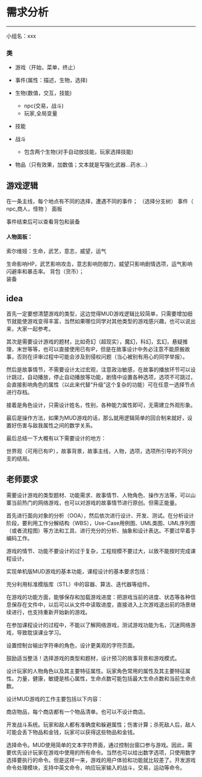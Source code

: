 # 需求分析

---

小组名：xxx

### 类
- 游戏（开始，菜单，终止）

- 事件(属性：描述，生物，选择)

- 生物(数值，交互，技能)
  - npc(交易，战斗)
  - 玩家,全局变量

- 技能

- 战斗
  - 包含两个生物(对手自动放技能，玩家选择技能)

- 物品（只有效果，加数值；文本就是写强化武器...药水...）


## 游戏逻辑
在一条主线，每个地点有不同的选择，遭遇不同的事件；
（选择分支树）
事件（ npc,商人，怪物 ）
面板

事件结束后可以查看背包和装备

#### 人物面板：
索尔维娅：生命，武艺，意志，威望，运气

生命影响HP，武艺影响攻击，意志影响防御力，威望只影响剧情选项，运气影响闪避率和暴击率。 
背包（货币）；  
装备

## idea
首先一定要想清楚游戏的类型，这边觉得MUD游戏逻辑比较简单，只需要增加细节就能使游戏变得丰富，当然如果哪位同学对其他类型的游戏感兴趣，也可以说出来，大家一起参考。

其次是需要设计游戏的题材，比如奇幻（超现实），魔幻，科幻，玄幻，悬疑推理，末世等等，也可以直接使用已有IP，但是在故事设计中务必注意不能原搬故事，否则在评审过程中可能会涉及到侵权问题（当心被别有用心的同学举报）。

然后是故事情节，不需要设计太过宏观，注意政治敏感，在故事的播放环节可以设计跳过，自动播放，停止自动播放等功能，剧情中设置各种选项，选项不可跳过，会直接影响角色的属性（以此来代替“升级”这个复杂的功能）可在任意一选择节点进行存档。

接着是角色设计，只需设计姓名，性别，各种能力属性即可，无需建立外观形象。

最后是操作方法，如果为MUD游戏的话，那么就用逻辑简单的回合制来就好，设置好伤害与敌我属性之间的数学关系。

最后总结一下大概有以下需要设计的地方：

世界观（可用已有IP），故事背景，故事主线，人物，选项，选项所引导的不同分支的结局。


## 老师要求
需要设计游戏的类型题材、功能需求、故事情节、人物角色、操作方法等，可以山寨当前热门的网络游戏，也可以对游戏的故事情节进行原创。但需正能量。

首先进行面向对象的分析（OOA），然后依次进行设计、开发、测试。在分析设计阶段，要利用工作分解结构（WBS），Use-Case用例图、UML类图、UML序列图（或者流程图）等方法和工具、进行充分的分析、抽象和设计表达。不要过早着手编码工作。

游戏的情节、功能不要设计的过于复杂，工程规模不要过大，以致不能按时完成课程设计。

实现单机版MUD游戏的基本功能，课程设计的基本要求包括：

充分利用标准模版库（STL）中的容器、算法、迭代器等组件。

在游戏的功能方面，能够保存和加载游戏进度：把游戏当前的进度、状态等各种信息保存在文件中，以后可以从文件中读取进度，直接进入上次游戏退出前的场景继续进行，也支持重新开始新的游戏。

在参加课程设计的过程中，不能以了解网络游戏，测试游戏功能为名，沉迷网络游戏，导致耽误课业学习。

设置控制台输出字符串的角色，设计更美观的字符页面。

鼓励适当整活！选择游戏的类型和题材，设计预习的故事背景和游戏模式。

设计玩家的人物角色以及其主要特征属性。玩家角色常用的属性及其主要特征属性。力量，健康，敏捷是核心属性，生命点数可能包括最大生命点数和当前生命点数。

设计MUD游戏的工作主要包括以下内容：

商店物品，每个商店都有一个物品清单。也可以不设计商店。

开发战斗系统。玩家和敌人都有准确度和躲避属性；伤害计算；杀死敌人后，敌人可能会丢下物品和金钱，玩家可以获得这些物品和金钱。

选择命令。MUD使用简单的文本字符界面，通过控制台窗口参与游戏。因此，需要优先设计玩家在游戏中使用的所有命令。当然也可以给出数字选项，只使用数字选择要执行的命令。但是这样一来，游戏的用户体验和功能就比较差了。开发游戏命令处理模块，支持中英文命令，响应玩家输入的战斗，交易，运动等命令。

